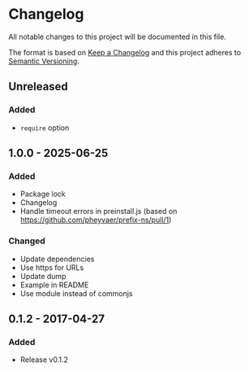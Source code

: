 # Changelog

All notable changes to this project will be documented in this file.

The format is based on [Keep a Changelog](http://keepachangelog.com/en/1.0.0/)
and this project adheres to [Semantic Versioning](http://semver.org/spec/v2.0.0.html).

## Unreleased

### Added

- `require` option

## 1.0.0 - 2025-06-25

### Added

- Package lock
- Changelog
- Handle timeout errors in preinstall.js (based on https://github.com/pheyvaer/prefix-ns/pull/1)

### Changed

- Update dependencies
- Use https for URLs
- Update dump
- Example in README
- Use module instead of commonjs

## 0.1.2 - 2017-04-27

### Added

- Release v0.1.2
